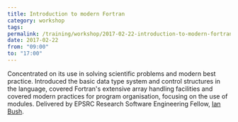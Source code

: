 ```yaml
---
title: Introduction to modern Fortran
category: workshop
tags:
permalink: /training/workshop/2017-02-22-introduction-to-modern-fortran
date: 2017-02-22
from: "09:00"
to: "17:00"
---
```


Concentrated on its use in solving scientific problems and modern best practice. Introduced the basic data type system and control structures in the language, covered Fortran's extensive array handling facilities and covered modern practices for program organisation, focusing on the use of modules.  Delivered by EPSRC Research Software Engineering Fellow, [Ian Bush](http://www.walkingrandomly.com/?p=6006).
